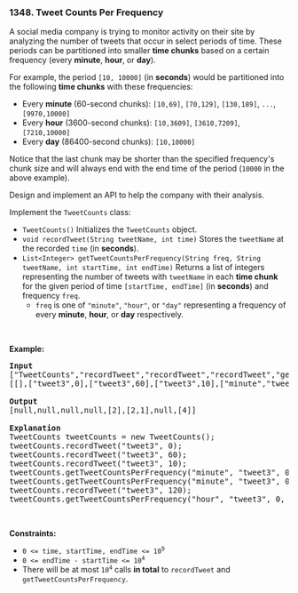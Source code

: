<h3 align="left"> 1348. Tweet Counts Per Frequency</h3>
<div><p>A social media company is trying to monitor activity on their site by analyzing the number of tweets that occur in select periods of time. These periods can be partitioned into smaller <strong>time chunks</strong> based on a certain frequency (every <strong>minute</strong>, <strong>hour</strong>, or <strong>day</strong>).</p>

<p>For example, the period <code>[10, 10000]</code> (in <strong>seconds</strong>) would be partitioned into the following <strong>time chunks</strong> with these frequencies:</p>

<ul>
	<li>Every <strong>minute</strong> (60-second chunks): <code>[10,69]</code>, <code>[70,129]</code>, <code>[130,189]</code>, <code>...</code>, <code>[9970,10000]</code></li>
	<li>Every <strong>hour</strong> (3600-second chunks): <code>[10,3609]</code>, <code>[3610,7209]</code>, <code>[7210,10000]</code></li>
	<li>Every <strong>day</strong> (86400-second chunks): <code>[10,10000]</code></li>
</ul>

<p>Notice that the last chunk may be shorter than the specified frequency's chunk size and will always end with the end time of the period (<code>10000</code> in the above example).</p>

<p>Design and implement an API to help the company with their analysis.</p>

<p>Implement the <code>TweetCounts</code> class:</p>

<ul>
	<li><code>TweetCounts()</code> Initializes the <code>TweetCounts</code> object.</li>
	<li><code>void recordTweet(String tweetName, int time)</code> Stores the <code>tweetName</code> at the recorded <code>time</code> (in <strong>seconds</strong>).</li>
	<li><code>List&lt;Integer&gt; getTweetCountsPerFrequency(String freq, String tweetName, int startTime, int endTime)</code> Returns a list of integers representing the number of tweets with <code>tweetName</code> in each <strong>time chunk</strong> for the given period of time <code>[startTime, endTime]</code> (in <strong>seconds</strong>) and frequency <code>freq</code>.
	<ul>
		<li><code>freq</code> is one of <code>"minute"</code>, <code>"hour"</code>, or <code>"day"</code> representing a frequency of every <strong>minute</strong>, <strong>hour</strong>, or <strong>day</strong> respectively.</li>
	</ul>
	</li>
</ul>

<p>&nbsp;</p>
<p><strong>Example:</strong></p>

<pre><strong>Input</strong>
["TweetCounts","recordTweet","recordTweet","recordTweet","getTweetCountsPerFrequency","getTweetCountsPerFrequency","recordTweet","getTweetCountsPerFrequency"]
[[],["tweet3",0],["tweet3",60],["tweet3",10],["minute","tweet3",0,59],["minute","tweet3",0,60],["tweet3",120],["hour","tweet3",0,210]]

<strong>Output</strong>
[null,null,null,null,[2],[2,1],null,[4]]

<strong>Explanation</strong>
TweetCounts tweetCounts = new TweetCounts();
tweetCounts.recordTweet("tweet3", 0);                              // New tweet "tweet3" at time 0
tweetCounts.recordTweet("tweet3", 60);                             // New tweet "tweet3" at time 60
tweetCounts.recordTweet("tweet3", 10);                             // New tweet "tweet3" at time 10
tweetCounts.getTweetCountsPerFrequency("minute", "tweet3", 0, 59); // return [2]; chunk [0,59] had 2 tweets
tweetCounts.getTweetCountsPerFrequency("minute", "tweet3", 0, 60); // return [2,1]; chunk [0,59] had 2 tweets, chunk [60,60] had 1 tweet
tweetCounts.recordTweet("tweet3", 120);                            // New tweet "tweet3" at time 120
tweetCounts.getTweetCountsPerFrequency("hour", "tweet3", 0, 210);  // return [4]; chunk [0,210] had 4 tweets
</pre>

<p>&nbsp;</p>
<p><strong>Constraints:</strong></p>

<ul>
	<li><code>0 &lt;= time, startTime, endTime &lt;= 10<sup>9</sup></code></li>
	<li><code>0 &lt;= endTime - startTime &lt;= 10<sup>4</sup></code></li>
	<li>There will be at most <code>10<sup>4</sup></code> calls <strong>in total</strong> to <code>recordTweet</code> and <code>getTweetCountsPerFrequency</code>.</li>
</ul>
</div>